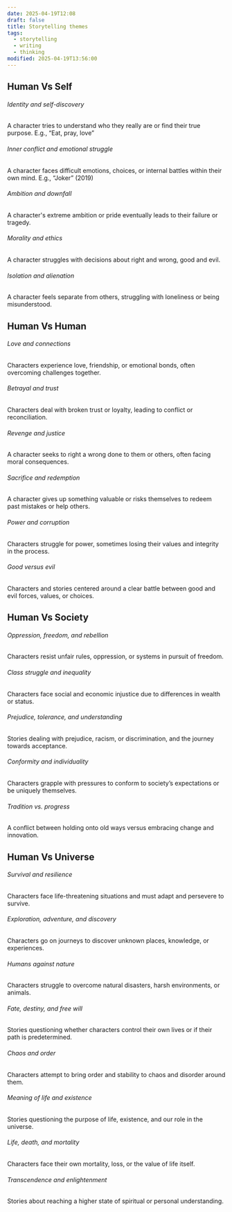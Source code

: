 ```yaml
---
date: 2025-04-19T12:08
draft: false
title: Storytelling themes
tags:
  - storytelling
  - writing
  - thinking
modified: 2025-04-19T13:56:00
---
```

## Human Vs Self

###### Identity and self-discovery
A character tries to understand who they really are or find their true purpose. E.g., “Eat, pray, love”
###### Inner conflict and emotional struggle
A character faces difficult emotions, choices, or internal battles within their own mind. E.g., “Joker” (2019)
###### Ambition and downfall
A character's extreme ambition or pride eventually leads to their failure or tragedy.
###### Morality and ethics
A character struggles with decisions about right and wrong, good and evil.
###### Isolation and alienation
A character feels separate from others, struggling with loneliness or being misunderstood.

## Human Vs Human

###### Love and connections
Characters experience love, friendship, or emotional bonds, often overcoming challenges together.
###### Betrayal and trust
Characters deal with broken trust or loyalty, leading to conflict or reconciliation.
###### Revenge and justice
A character seeks to right a wrong done to them or others, often facing moral consequences.
###### Sacrifice and redemption
A character gives up something valuable or risks themselves to redeem past mistakes or help others.
###### Power and corruption
Characters struggle for power, sometimes losing their values and integrity in the process.
###### Good versus evil
Characters and stories centered around a clear battle between good and evil forces, values, or choices.

## Human Vs Society
###### Oppression, freedom, and rebellion
Characters resist unfair rules, oppression, or systems in pursuit of freedom.
###### Class struggle and inequality
Characters face social and economic injustice due to differences in wealth or status.
###### Prejudice, tolerance, and understanding
Stories dealing with prejudice, racism, or discrimination, and the journey towards acceptance.
###### Conformity and individuality
Characters grapple with pressures to conform to society’s expectations or be uniquely themselves.
###### Tradition vs. progress
A conflict between holding onto old ways versus embracing change and innovation.

## Human Vs Universe

###### Survival and resilience
Characters face life-threatening situations and must adapt and persevere to survive.
###### Exploration, adventure, and discovery
Characters go on journeys to discover unknown places, knowledge, or experiences.
###### Humans against nature
Characters struggle to overcome natural disasters, harsh environments, or animals.
###### Fate, destiny, and free will
Stories questioning whether characters control their own lives or if their path is predetermined.
###### Chaos and order
Characters attempt to bring order and stability to chaos and disorder around them.
###### Meaning of life and existence
Stories questioning the purpose of life, existence, and our role in the universe.
###### Life, death, and mortality
Characters face their own mortality, loss, or the value of life itself.
###### Transcendence and enlightenment
Stories about reaching a higher state of spiritual or personal understanding.